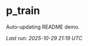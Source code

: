 # p_train

Auto-updating README demo.

<!--START_SECTION:status-->
_Last run: 2025-10-29 21:19 UTC_
<!--END_SECTION:status-->






















































































































































































































































































































































































































































































































































































































































































































































































































































































































































































































































































































































































































































































































































































































































































































































































































































